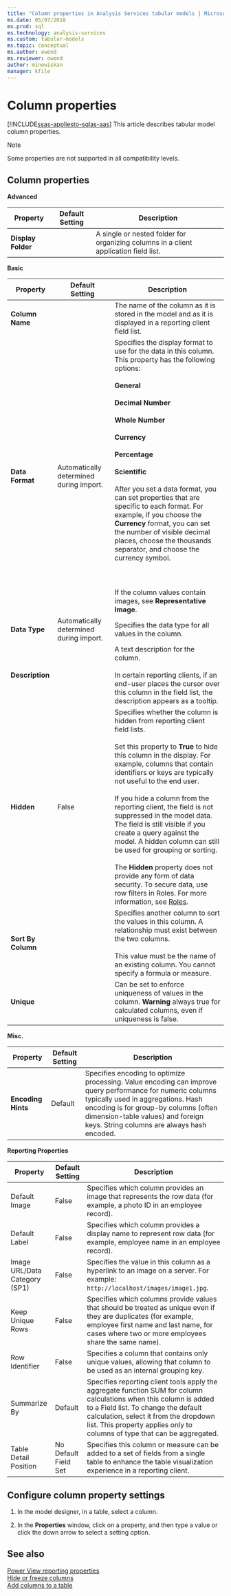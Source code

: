 ```yaml
---
title: "Column properties in Analysis Services tabular models | Microsoft Docs"
ms.date: 05/07/2018
ms.prod: sql
ms.technology: analysis-services
ms.custom: tabular-models
ms.topic: conceptual
ms.author: owend
ms.reviewer: owend
author: minewiskan
manager: kfile
---
```

# Column properties 
[!INCLUDE[ssas-appliesto-sqlas-aas](../../includes/ssas-appliesto-sqlas-aas.md)]
  This article describes tabular model column properties.  
  
> [!NOTE]
>  Some properties are not supported in all compatibility levels.    
  
##  <a name="bkmk_properties"></a> Column properties  
**Advanced**  
  
|Property|Default Setting|Description|  
|--------------|---------------------|-----------------|  
|**Display Folder**||A single or nested folder for organizing columns in a client application field list.|  

**Basic**  
  
|Property|Default Setting|Description|  
|--------------|---------------------|-----------------|  
|**Column Name**||The name of the column as it is stored in the model and as it is displayed in a reporting client field list.|  
|**Data Format**|Automatically determined during import.|Specifies the display format to use for the data in this column. This property has the following options:<br /><br /> **General**<br /><br /> **Decimal Number**<br /><br /> **Whole Number**<br /><br /> **Currency**<br /><br /> **Percentage**<br /><br /> **Scientific**<br /><br /> After you set a data format, you can set properties that are specific to each format. For example, if you choose the **Currency** format, you can set the number of visible decimal places, choose the thousands separator, and choose the currency symbol.<br /><br /> <br /><br /> If the column values contain images, see **Representative Image**.|  
|**Data Type**|Automatically determined during import.|Specifies the data type for all values in the column.|  
|**Description**||A text description for the column.<br /><br /> In certain reporting clients, if an end-user places the cursor over this column in the field list, the description appears as a tooltip.|  
|**Hidden**|False|Specifies whether the column is hidden from reporting client field lists.<br /><br /> Set this property to **True** to hide this column in the display. For example, columns that contain identifiers or keys are typically not useful to the end user.<br /><br /> If you hide a column from the reporting client, the field is not suppressed in the model data. The field is still visible if you create a query against the model. A hidden column can still be used for grouping or sorting.<br /><br /> The **Hidden** property does not provide any form of data security. To secure data, use row filters in Roles. For more information, see [Roles](../../analysis-services/tabular-models/roles-ssas-tabular.md).|  
|**Sort By Column**||Specifies another column to sort the values in this column. A relationship must exist between the two columns.<br /><br /> This value must be the name of an existing column. You cannot specify a formula or measure.|  
|**Unique**||Can be set to enforce uniqueness of values in the column. **Warning** always true for calculated columns, even if uniqueness is false.|  

 **Misc.**  
  
|Property|Default Setting|Description|  
|--------------|---------------------|-----------------|  
|**Encoding Hints**|Default|Specifies encoding to optimize processing. Value encoding can improve query performance for numeric columns typically used in aggregations. Hash encoding is for group-by columns (often dimension-table values) and foreign keys. String columns are always hash encoded.|  

 **Reporting Properties**  
  
|Property|Default Setting|Description|  
|--------------|---------------------|-----------------|  
|Default Image|False|Specifies which column provides an image that represents the row data (for example, a photo ID in an employee record).|  
|Default Label|False|Specifies which column provides a display name to represent row data (for example, employee name in an employee record).|  
|Image URL/Data Category (SP1)|False|Specifies the value in this column as a hyperlink to an image on a server. For example: `http://localhost/images/image1.jpg`.|  
|Keep Unique Rows|False|Specifies which columns provide values that should be treated as unique even if they are duplicates (for example, employee first name and last name, for cases where two or more employees share the same name).|  
|Row Identifier|False|Specifies a column that contains only unique values, allowing that column to be used as an internal grouping key.|  
|Summarize By|Default|Specifies reporting client tools apply the aggregate function SUM for column calculations when this column is added to a Field list. To change the default calculation, select it from the dropdown list. This property applies only to columns of type that can be aggregated.|  
|Table Detail Position|No Default Field Set|Specifies this column or measure can be added to a set of fields from a single table to enhance the table visualization experience in a reporting client.|  
  
##  <a name="bkmk_config_prop"></a> Configure column property settings  
  
1.  In the model designer, in a table, select a column.  
  
2.  In the **Properties** window, click on a property, and then type a value or click the down arrow to select a setting option.  
  
## See also  
 [Power View reporting properties](../../analysis-services/tabular-models/power-view-reporting-properties-ssas-tabular.md)   
 [Hide or freeze columns](../../analysis-services/tabular-models/hide-or-freeze-columns-ssas-tabular.md)   
 [Add columns to a table](../../analysis-services/tabular-models/add-columns-to-a-table-ssas-tabular.md)  
  
  
